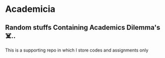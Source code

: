 # Academicia
## Random stuffs Containing Academics Dilemma's ☠️..

This is a supporting repo in which I store codes and assignments only
